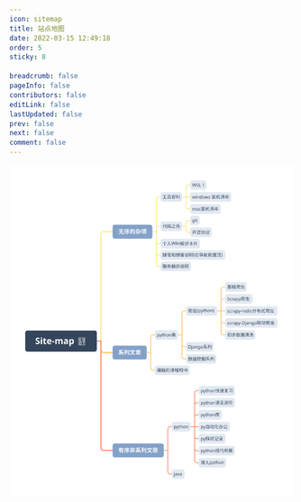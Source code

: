 ```yaml
---
icon: sitemap
title: 站点地图
date: 2022-03-15 12:49:18
order: 5
sticky: 8

breadcrumb: false  
pageInfo: false  
contributors: false  
editLink: false  
lastUpdated: false  
prev: false  
next: false  
comment: false
---
```


<style type="text/css">  
html body div.page-title { display: none}  
</style>

![](./static/Site-map.svg)
